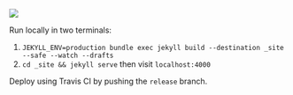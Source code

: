 ![](https://travis-ci.org/thomasweng15/thomasweng15.github.io.svg?branch=release)

Run locally in two terminals: 
1. `JEKYLL_ENV=production bundle exec jekyll build --destination _site --safe --watch --drafts`
2. `cd _site && jekyll serve` then visit `localhost:4000`

Deploy using Travis CI by pushing the `release` branch.


